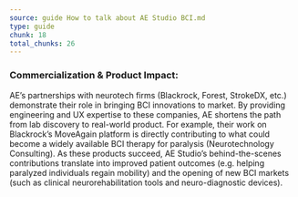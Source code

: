 ```yaml
---
source: guide How to talk about AE Studio BCI.md
type: guide
chunk: 18
total_chunks: 26
---
```


### Commercialization & Product Impact:
AE’s partnerships with neurotech firms (Blackrock, Forest, StrokeDX, etc.) demonstrate their role in bringing BCI innovations to market. By providing engineering and UX expertise to these companies, AE shortens the path from lab discovery to real-world product. For example, their work on Blackrock’s MoveAgain platform is directly contributing to what could become a widely available BCI therapy for paralysis (Neurotechnology Consulting). As these products succeed, AE Studio’s behind-the-scenes contributions translate into improved patient outcomes (e.g. helping paralyzed individuals regain mobility) and the opening of new BCI markets (such as clinical neurorehabilitation tools and neuro-diagnostic devices).
